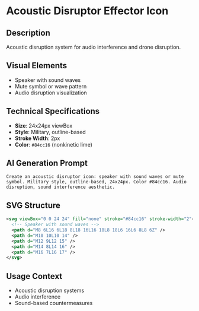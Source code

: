 # Acoustic Disruptor Effector Icon

## Description
Acoustic disruption system for audio interference and drone disruption.

## Visual Elements
- Speaker with sound waves
- Mute symbol or wave pattern
- Audio disruption visualization

## Technical Specifications
- **Size**: 24x24px viewBox
- **Style**: Military, outline-based
- **Stroke Width**: 2px
- **Color**: `#84cc16` (nonkinetic lime)

## AI Generation Prompt
```
Create an acoustic disruptor icon: speaker with sound waves or mute symbol. Military style, outline-based, 24x24px. Color #84cc16. Audio disruption, sound interference aesthetic.
```

## SVG Structure
```svg
<svg viewBox="0 0 24 24" fill="none" stroke="#84cc16" stroke-width="2">
  <!-- Speaker with sound waves -->
  <path d="M8 6L16 6L18 8L18 16L16 18L8 18L6 16L6 8L8 6Z" />
  <path d="M10 10L10 14" />
  <path d="M12 9L12 15" />
  <path d="M14 8L14 16" />
  <path d="M16 7L16 17" />
</svg>
```

## Usage Context
- Acoustic disruption systems
- Audio interference
- Sound-based countermeasures
